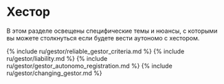 # Хестор

В этом разделе освещены специфические темы и нюансы, с которыми вы можете столкнуться если будете вести аутономо с
хестором.

{% include ru/gestor/reliable_gestor_criteria.md %}
{% include ru/gestor/liability.md %}
{% include ru/gestor/gestor_autonomo_registration.md %}
{% include ru/gestor/changing_gestor.md %}
